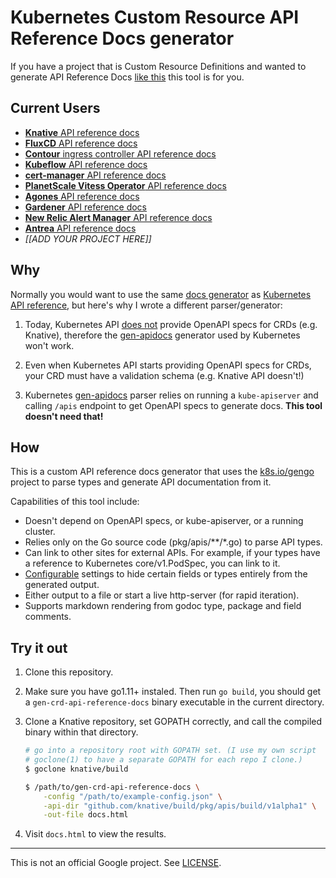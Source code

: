 # Kubernetes Custom Resource API Reference Docs generator

If you have a project that is Custom Resource Definitions and wanted to generate
API Reference Docs [like this][ar] this tool is for you.

[ar]: https://kubernetes.io/docs/reference/generated/kubernetes-api/v1.13/

## Current Users

- [**Knative** API reference docs](https://knative.dev/docs/reference/api/serving-api/)
- [**FluxCD** API reference docs](https://fluxcd.io/docs/components/source/api/)
- [**Contour** ingress controller API reference docs](https://projectcontour.io/docs/v1.19.0/config/api/)
- [**Kubeflow** API reference docs](https://www.kubeflow.org/docs/reference/overview/)
- [**cert-manager** API reference docs](https://cert-manager.io/docs/reference/api-docs/)
- [**PlanetScale Vitess Operator** API reference docs](https://github.com/planetscale/vitess-operator/blob/main/docs/api.md)
- [**Agones** API reference docs](https://agones.dev/site/docs/reference/agones_crd_api_reference/)
- [**Gardener** API reference docs](https://gardener.cloud/api-reference/)
- [**New Relic Alert Manager** API reference docs](https://github.com/fpetkovski/newrelic-alert-manager/tree/master/docs)
- [**Antrea** API reference docs](https://antrea.io/docs/v1.3.0/docs/api-reference/)
- _[[ADD YOUR PROJECT HERE]]_

## Why

Normally you would want to use the same [docs generator][dg] as [Kubernetes API
reference][ar], but here's why I wrote a different parser/generator:

1. Today, Kubernetes API [does not][pr] provide OpenAPI specs for CRDs (e.g.
   Knative), therefore the [gen-apidocs][ga]
   generator used by Kubernetes won't work.

2. Even when Kubernetes API starts providing OpenAPI specs for CRDs, your CRD
   must have a validation schema (e.g. Knative API doesn't!)

3. Kubernetes [gen-apidocs][ga] parser relies on running a `kube-apiserver` and
   calling `/apis` endpoint to get OpenAPI specs to generate docs. **This tool
   doesn't need that!**

[dg]: https://github.com/kubernetes-incubator/reference-docs/
[ga]: https://github.com/kubernetes-incubator/reference-docs/tree/master/gen-apidocs/generators
[pr]: https://github.com/kubernetes/kubernetes/pull/71192

## How

This is a custom API reference docs generator that uses the
[k8s.io/gengo](https://godoc.org/k8s.io/gengo) project to parse types and
generate API documentation from it.

Capabilities of this tool include:

- Doesn't depend on OpenAPI specs, or kube-apiserver, or a running cluster.
- Relies only on the Go source code (pkg/apis/**/*.go) to parse API types.
- Can link to other sites for external APIs. For example, if your types have a
  reference to Kubernetes core/v1.PodSpec, you can link to it.
- [Configurable](./example-config.json) settings to hide certain fields or types
  entirely from the generated output.
- Either output to a file or start a live http-server (for rapid iteration).
- Supports markdown rendering from godoc type, package and field comments.

## Try it out

1. Clone this repository.

2. Make sure you have go1.11+ instaled. Then run `go build`, you should get a
   `gen-crd-api-reference-docs` binary executable in the current directory.

3. Clone a Knative repository, set GOPATH correctly,
   and call the compiled binary within that directory.

    ```sh
    # go into a repository root with GOPATH set. (I use my own script
    # goclone(1) to have a separate GOPATH for each repo I clone.)
    $ goclone knative/build

    $ /path/to/gen-crd-api-reference-docs \
        -config "/path/to/example-config.json" \
        -api-dir "github.com/knative/build/pkg/apis/build/v1alpha1" \
        -out-file docs.html
    ```

4. Visit `docs.html` to view the results.

-----

This is not an official Google project. See [LICENSE](./LICENSE).
